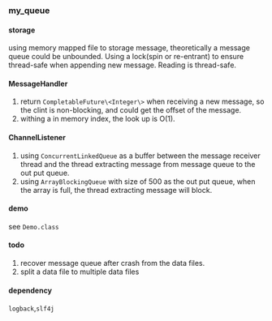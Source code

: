 ### my_queue
#### storage
using memory mapped file to storage message, theoretically a message queue could be unbounded. Using a lock(spin or re-entrant) to ensure thread-safe when appending new message. Reading is thread-safe.
 
#### MessageHandler
1. return ```CompletableFuture\<Integer\>``` when receiving a new message, so the clint is non-blocking, and could get the offset of the message.
2. withing a in memory index, the look up is O(1).

#### ChannelListener
1. using ```ConcurrentLinkedQueue``` as a buffer between the message receiver thread and the thread extracting message from message queue to the out put queue.
2. using ```ArrayBlockingQueue``` with size of 500 as the out put queue, when the array is full, the thread extracting message will block.

#### demo
see ```Demo.class```

#### todo
1. recover message queue after crash from the data files.
2. split a data file to multiple data files
#### dependency
```logback```,```slf4j```

